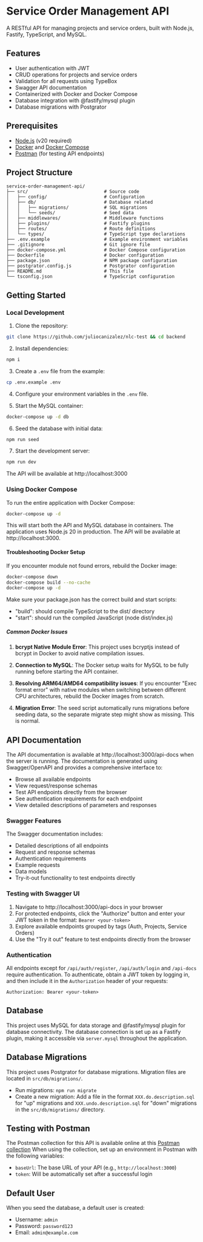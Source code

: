 # Service Order Management API

A RESTful API for managing projects and service orders, built with Node.js, Fastify, TypeScript, and MySQL.

## Features

- User authentication with JWT
- CRUD operations for projects and service orders
- Validation for all requests using TypeBox
- Swagger API documentation
- Containerized with Docker and Docker Compose
- Database integration with @fastify/mysql plugin
- Database migrations with Postgrator

## Prerequisites

- [Node.js](https://nodejs.org/) (v20 required)
- [Docker](https://www.docker.com/) and [Docker Compose](https://docs.docker.com/compose/)
- [Postman](https://www.postman.com/) (for testing API endpoints)

## Project Structure

```
service-order-management-api/
├── src/                            # Source code
│   ├── config/                     # Configuration
│   ├── db/                         # Database related
│   │   ├── migrations/             # SQL migrations
│   │   └── seeds/                  # Seed data
│   ├── middlewares/                # Middleware functions
│   ├── plugins/                    # Fastify plugins
│   ├── routes/                     # Route definitions
│   └── types/                      # TypeScript type declarations
├── .env.example                    # Example environment variables
├── .gitignore                      # Git ignore file
├── docker-compose.yml              # Docker Compose configuration
├── Dockerfile                      # Docker configuration
├── package.json                    # NPM package configuration
├── postgrator.config.js            # Postgrator configuration
├── README.md                       # This file
└── tsconfig.json                   # TypeScript configuration
```

## Getting Started

### Local Development

1. Clone the repository:

```bash
git clone https://github.com/juliocanizalez/nlc-test && cd backend
```

2. Install dependencies:

```bash
npm i
```

3. Create a `.env` file from the example:

```bash
cp .env.example .env
```

4. Configure your environment variables in the `.env` file.

5. Start the MySQL container:

```bash
docker-compose up -d db
```

6. Seed the database with initial data:

```bash
npm run seed
```

7. Start the development server:

```bash
npm run dev
```

The API will be available at http://localhost:3000

### Using Docker Compose

To run the entire application with Docker Compose:

```bash
docker-compose up -d
```

This will start both the API and MySQL database in containers. The application uses Node.js 20 in production. The API will be available at http://localhost:3000.

#### Troubleshooting Docker Setup

If you encounter module not found errors, rebuild the Docker image:

```bash
docker-compose down
docker-compose build --no-cache
docker-compose up -d
```

Make sure your package.json has the correct build and start scripts:

- "build": should compile TypeScript to the dist/ directory
- "start": should run the compiled JavaScript (node dist/index.js)

##### Common Docker Issues

1. **bcrypt Native Module Error**: This project uses bcryptjs instead of bcrypt in Docker to avoid native compilation issues.

2. **Connection to MySQL**: The Docker setup waits for MySQL to be fully running before starting the API container.

3. **Resolving ARM64/AMD64 compatibility issues**: If you encounter "Exec format error" with native modules when switching between different CPU architectures, rebuild the Docker images from scratch.

4. **Migration Error**: The seed script automatically runs migrations before seeding data, so the separate migrate step might show as missing. This is normal.

## API Documentation

The API documentation is available at http://localhost:3000/api-docs when the server is running. The documentation is generated using Swagger/OpenAPI and provides a comprehensive interface to:

- Browse all available endpoints
- View request/response schemas
- Test API endpoints directly from the browser
- See authentication requirements for each endpoint
- View detailed descriptions of parameters and responses

### Swagger Features

The Swagger documentation includes:

- Detailed descriptions of all endpoints
- Request and response schemas
- Authentication requirements
- Example requests
- Data models
- Try-it-out functionality to test endpoints directly

### Testing with Swagger UI

1. Navigate to http://localhost:3000/api-docs in your browser
2. For protected endpoints, click the "Authorize" button and enter your JWT token in the format: `Bearer <your-token>`
3. Explore available endpoints grouped by tags (Auth, Projects, Service Orders)
4. Use the "Try it out" feature to test endpoints directly from the browser

### Authentication

All endpoints except for `/api/auth/register`, `/api/auth/login` and `/api-docs` require authentication. To authenticate, obtain a JWT token by logging in, and then include it in the `Authorization` header of your requests:

```
Authorization: Bearer <your-token>
```

## Database

This project uses MySQL for data storage and @fastify/mysql plugin for database connectivity. The database connection is set up as a Fastify plugin, making it accessible via `server.mysql` throughout the application.

## Database Migrations

This project uses Postgrator for database migrations. Migration files are located in `src/db/migrations/`.

- Run migrations: `npm run migrate`
- Create a new migration: Add a file in the format `XXX.do.description.sql` for "up" migrations and `XXX.undo.description.sql` for "down" migrations in the `src/db/migrations/` directory.

## Testing with Postman

The Postman collection for this API is available online at this [Postman collection](https://www.postman.com/juliocanizalez/workspace/nlc-test/collection/12747956-68af7445-79f5-4e27-8b1a-35e02f8bc973?action=share&creator=12747956)
When using the collection, set up an environment in Postman with the following variables:

- `baseUrl`: The base URL of your API (e.g., `http://localhost:3000`)
- `token`: Will be automatically set after a successful login

## Default User

When you seed the database, a default user is created:

- Username: `admin`
- Password: `password123`
- Email: `admin@example.com`
